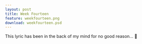 ```yaml
---
layout: post
title: Week Fourteen
feature: weekfourteen.png
download: weekfourteen.psd
---
```

This lyric has been in the back of my mind for no good reason... :musical_note: